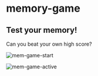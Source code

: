 # memory-game

## Test your memory!

Can you beat your own high score?

![mem-game-start](https://github.com/CodingHobo/memory-game/assets/111654143/295c19af-6979-4aec-a90b-c293a634e600)

![mem-game-active](https://github.com/CodingHobo/memory-game/assets/111654143/ff55515e-f1f3-43f6-8dec-235480f9312c)

